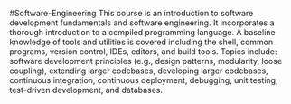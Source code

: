 ﻿#Software-Engineering
This course is an introduction to software development fundamentals and software engineering. It incorporates a thorough introduction to a compiled programming language. A baseline knowledge of tools and utilities is covered including the shell, common programs, version control, IDEs, editors, and build tools. Topics include: software development principles (e.g., design patterns, modularity, loose coupling), extending larger codebases, developing larger codebases, continuous integration, continuous deployment, debugging, unit testing, test-driven development, and databases.
